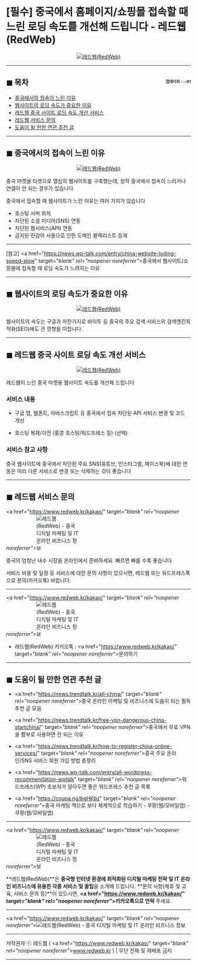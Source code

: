 # [필수] 중국에서 홈페이지/쇼핑몰 접속할 때 느린 로딩 속도를 개선해 드립니다 - 레드웹(RedWeb)

<center><a href="https://www.redweb.kr/kakao/" target="_blank" rel="noopener noreferrer"_><img src="https://hellotblog.files.wordpress.com/2019/04/redweb-china-loading-speed-01-300x300.png" style="max-width:100%;" alt="레드웹(RedWeb)"></a></center>

<!-- <a name="index"></a> -->
***
## ◼︎ 목차 <span style="font-size:0.5em; float:right; padding:0.5em 0 0;"><i class="fas fa-clock"></i> 업데이트 : <span class="post-year"></span>-<span class="post-month-digits"></span>-01</span>

- [중국에서의 접속이 느린 이유](#index-00)
- [웹사이트의 로딩 속도가 중요한 이유](#index-01)
- [레드웹 중국 사이트 로딩 속도 개선 서비스](#index-02)
- [레드웹 서비스 문의](#index-03)
- [도움이 될 만한 연관 추천 글](#recommendation)

<!-- <a name="index-00"></a> -->
***
## ◼︎ 중국에서의 접속이 느린 이유

<center><a href="https://www.redweb.kr/kakao/" target="_blank" rel="noopener noreferrer"_><img src="https://hellotblog.files.wordpress.com/2019/04/china-web-cover-02-800.png" style="max-width:100%;" alt="레드웹(RedWeb)"></a></center>

중국 마켓을 타겟으로 열심히 웹사이트를 구축했는데, 정작 중국에서 접속이 느리거나 연결이 안 되는 경우가 있습니다

중국애서 접속할 때 웹사이트가 느린 이유는 여러 가지가 있습니다

- 호스팅 서버 위치
- 차단된 소셜 미디어(SNS) 연동
- 차단된 웹서비스(API) 연동
- 금지된 민감어 사용으로 인한 도메인 블랙리스트 등재

***
[참고] <a href="https://news.wp-talk.com/entry/china-website-loding-speed-slow" target="_blank" rel="noopener noreferrer"_>중국에서 웹사이트/쇼핑몰에 접속할 때 로딩 속도가 느려지는 이유</a>

<!-- <a name="index-01"></a> -->
***
## ◼︎ 웹사이트의 로딩 속도가 중요한 이유

<center><a href="https://www.redweb.kr/kakao/" target="_blank" rel="noopener noreferrer"_><img src="https://hellotblog.files.wordpress.com/2018/10/baidu-map-api-platform-800x480.png" style="max-width:100%;" alt="레드웹(RedWeb)"></a></center>

웹사이트의 속도는 구글과 마찬가지로 바이두 등 중국의 주요 검색 서비스의 검색엔진최적화(SEO)에도 큰 영향을 미칩니다.

<!-- <a name="index-02"></a> -->
***
## ◼︎ 레드웹 중국 사이트 로딩 속도 개선 서비스

<center><a href="https://www.redweb.kr/kakao/" target="_blank" rel="noopener noreferrer"_><img src="https://hellotblog.files.wordpress.com/2019/04/china-web-cover-01-800.png" style="max-width:100%;" alt="레드웹(RedWeb)"></a></center>

레드웹이 느린 중국 마켓용 웹사이트 속도를 개선해 드립니다

### 서비스 내용

- 구글 맵, 웹폰트, 자바스크립트 등 중국에서 접속 차단된 API 서비스 변경 및 코드 개선

- 호스팅 복제/이전 (홍콩 호스팅/워드프레스 등) (선택)

### 서비스 참고 사항

중국 웹사이트에 중국에서 차단된 주요 SNS(유튜브, 인스타그램, 페이스북)에 대한 연동은 미리 다른 서비스로 변경 또는 삭제하는 것이 좋습니다

<!-- <a name="index-03"></a> -->
***
## ◼︎ 레드웹 서비스 문의

<a href="https://www.redweb.kr/kakao/" target="_blank" rel="noopener noreferrer"_><img src="https://hellotblog.files.wordpress.com/2019/04/redweb-logo-120x120.png" style="max-width:120px;" alt="레드웹(RedWeb) - 중국 디지털 마케팅 및 IT 온라인 비즈니스 정보"></a>

중국의 엄청난 내수 시장을 온라인에서 준비하세요. 빠르면 빠를 수록 좋습니다

서비스 비용 및 일정 등 서비스에 대한 문의 사항이 있으시면, 레드웹 또는 워드프레스톡으로 문의(카카오톡) 바랍니다.

***
<a href="https://www.redweb.kr/kakao/" target="_blank" rel="noopener noreferrer"_><img src="https://hellotblog.files.wordpress.com/2019/04/ttmkt-logo-girl-round-02-120x120.png" style="max-width:120px;" alt="레드웹(RedWeb) - 중국 디지털 마케팅 및 IT 온라인 비즈니스 정보"></a>

- 레드웹(RedWeb) 카카오톡 : <a href="https://www.redweb.kr/kakao/" target="_blank" rel="noopener noreferrer"_>문의하기</a>

<!-- <a name="recommendation"></a> -->
***
## ◼︎ 도움이 될 만한 연관 추천 글

- <a href="https://news.trendtalk.kr/all-china/" target="_blank" rel="noopener noreferrer"_>중국 온라인 마케팅 및 비즈니스에 도움이 되는 필독 추천 글 모음</a>

- <a href="https://news.trendtalk.kr/free-vpn-dangerous-china-startchina/" target="_blank" rel="noopener noreferrer"_>중국에서 무료 VPN을 함부로 사용하면 안 되는 이유</a>

- <a href="https://news.trendtalk.kr/how-to-register-china-online-services/" target="_blank" rel="noopener noreferrer"_>중국 주요 온라인/SNS 서비스 회원 가입 방법 총정리</a>

- <a href="https://news.wp-talk.com/entry/all-wordpress-recommendation-wptalk" target="_blank" rel="noopener noreferrer"_>워드프레스(WP) 초보자가 알아두면 좋은 워드프레스 추천 글 목록</a>

- <a href="https://coupa.ng/bgHKbz" target="_blank" rel="noopener noreferrer"_>중국 마케팅 책으로 보다 체계적으로 학습하기 - 쿠팡(웹/모바일앱) - 쿠팡(웹/모바일앱)</a>

***
<a href="https://www.redweb.kr/kakao/" target="_blank" rel="noopener noreferrer"_><img src="https://hellotblog.files.wordpress.com/2019/04/redweb-logo-120x120.png" style="max-width:120px;" alt="레드웹(RedWeb) - 중국 디지털 마케팅 및 IT 온라인 비즈니스 정보"></a>

**레드웹(RedWeb)**은 **중국형 인터넷 환경에 최적화된 디지털 마케팅 전략 및 IT 온라인 비즈니스에 유용한 각종 서비스 및 꿀팁**을 소개해 드립니다.
**문의 사항(제휴 및 교육, 서비스 문의 등)**이 있으시면, **<a href="https://www.redweb.kr/kakao/" target="_blank" rel="noopener noreferrer"_>카카오톡</a>으로 연락** 주세요.

***
<a href="https://www.redweb.kr/kakao/" target="_blank" rel="noopener noreferrer"_>![레드웹(RedWeb) - 중국 디지털 마케팅 및 IT 온라인 비즈니스 정보](https://hellotblog.files.wordpress.com/2018/10/redweb-korea-banner-966x200.png)</a>

***
저작권자 ⓒ 레드웹 ( <a href="https://www.redweb.kr/kakao/" target="_blank" rel="noopener noreferrer"_>www.redweb.kr</a> ) | 무단 전재 및 재배포 금지

***
<script type="text/javascript">
  var postdate = new Date();
  var post_y = document.getElementsByClassName("post-year");
  var post_m = document.getElementsByClassName("post-month");
  var post_mm = document.getElementsByClassName("post-month-digits");
  var i;
  for (i = 0; i < post_y.length; i++) {
    post_y[i].innerHTML = postdate.getFullYear();
  }
  for (i = 0; i < post_m.length; i++) {
    post_m[i].innerHTML = postdate.getMonth() + 1;
  }
  for (i = 0; i < post_mm.length; i++) {
    post_mm[i].innerHTML = ("0" + (postdate.getMonth() + 1)).slice(-2);
  }
</script>

